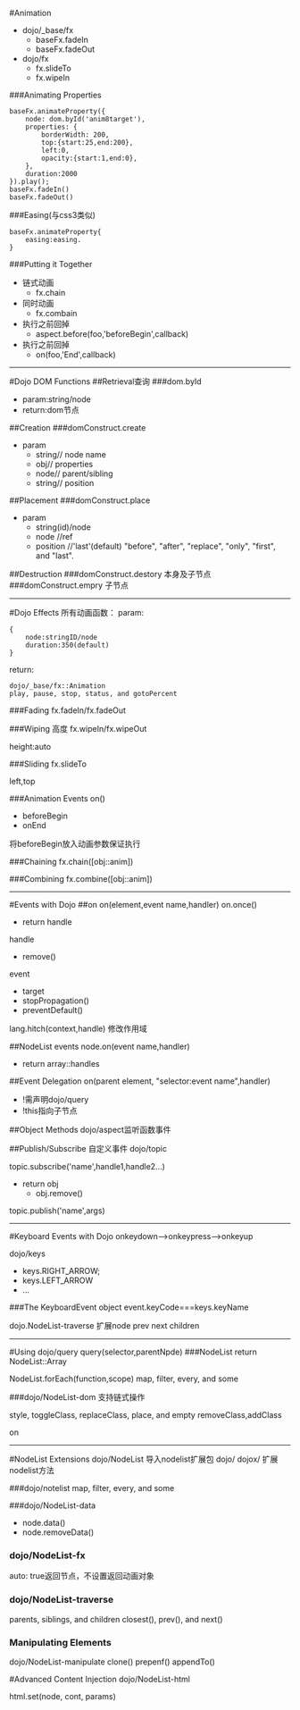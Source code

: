 #Animation

- dojo/_base/fx
	- baseFx.fadeIn
	- baseFx.fadeOut
- dojo/fx
	- fx.slideTo
	- fx.wipeIn

###Animating Properties

	baseFx.animateProperty({
        node: dom.byId('anim8target'),
        properties: {
            borderWidth: 200,
            top:{start:25,end:200},
            left:0,
            opacity:{start:1,end:0},
        },
        duration:2000
    }).play();
	baseFx.fadeIn()
	baseFx.fadeOut()

###Easing(与css3类似)

	baseFx.animateProperty{
		easing:easing.	
	}

###Putting it Together

 - 链式动画
	- fx.chain
- 同时动画
	- fx.combain
- 执行之前回掉
	- aspect.before(foo,'beforeBegin',callback)
- 执行之前回掉
	- on(foo,'End',callback)

---

#Dojo DOM Functions
##Retrieval查询
###dom.byId
 - param:string/node
 - return:dom节点

##Creation
###domConstruct.create
 - param
	 - string// node name
	 - obj// properties
	 - node// parent/sibling
	 - string// position

##Placement
###domConstruct.place
 - param
	 - string(id)/node
	 - node //ref
	 - position //'last'(default)  "before", "after", "replace", "only", "first", and "last".

##Destruction
###domConstruct.destory
本身及子节点
###domConstruct.empry
子节点

---

#Dojo Effects
所有动画函数：
param:

	{
		node:stringID/node
		duration:350(default)
	}
return:

	dojo/_base/fx::Animation
	play, pause, stop, status, and gotoPercent

###Fading
fx.fadeIn/fx.fadeOut

###Wiping
高度
fx.wipeIn/fx.wipeOut

height:auto

###Sliding
fx.slideTo

left,top

###Animation Events
on()

 - beforeBegin
 - onEnd	

将beforeBegin放入动画参数保证执行

###Chaining
fx.chain([obj::anim])

###Combining
fx.combine([obj::anim])

---

#Events with Dojo
##on
on(element,event name,handler)
on.once()
 
 - return handle

handle

 - remove()
	
event	

 - target
 - stopPropagation()
 - preventDefault()

lang.hitch(context,handle)
修改作用域

##NodeList events
node.on(event name,handler)

 - return array::handles

##Event Delegation
on(parent element, "selector:event name",handler)

 - !需声明dojo/query
 - !this指向子节点

##Object Methods
dojo/aspect监听函数事件

##Publish/Subscribe
自定义事件
dojo/topic

topic.subscribe('name',handle1,handle2...)

 - return obj
	 - obj.remove()

topic.publish('name',args)

---

#Keyboard Events with Dojo
onkeydown-->onkeypress-->onkeyup

dojo/keys

 - keys.RIGHT_ARROW;
 - keys.LEFT_ARROW
 - ...

###The KeyboardEvent object
event.keyCode===keys.keyName

dojo.NodeList-traverse
扩展node prev next children

---

#Using dojo/query
query(selector,parentNpde)
###NodeList
return NodeList::Array

NodeList.forEach(function,scope)
map, filter, every, and some

###dojo/NodeList-dom
支持链式操作

style, toggleClass, replaceClass, place, and empty
removeClass,addClass

on

---

#NodeList Extensions
dojo/NodeList
导入nodelist扩展包 dojo/ dojox/ 扩展nodelist方法

###dojo/notelist
map, filter, every, and some

###dojo/NodeList-data

 - node.data()
 - node.removeData()

### dojo/NodeList-fx
auto: true返回节点，不设置返回动画对象

###  dojo/NodeList-traverse 
parents, siblings, and children 
closest(), prev(), and next()

### Manipulating Elements
dojo/NodeList-manipulate
clone() prepenf() appendTo()

#Advanced Content Injection
 dojo/NodeList-html

html.set(node, cont, params)